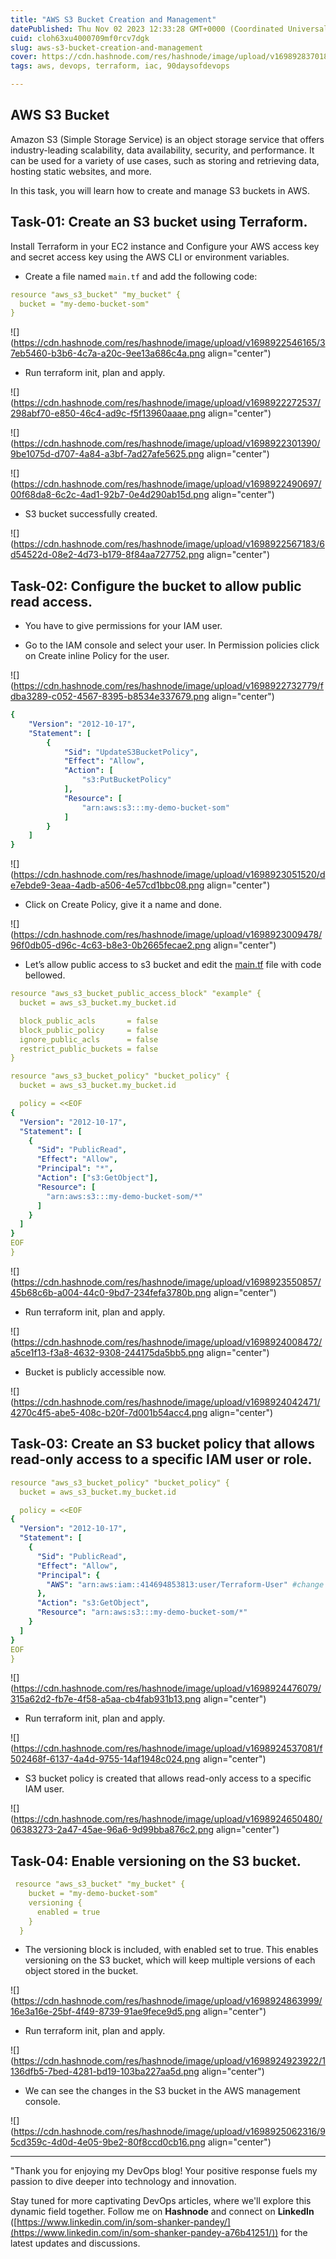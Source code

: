 ```yaml
---
title: "AWS S3 Bucket Creation and Management"
datePublished: Thu Nov 02 2023 12:33:28 GMT+0000 (Coordinated Universal Time)
cuid: cloh63xu4000709mf0rcv7dgk
slug: aws-s3-bucket-creation-and-management
cover: https://cdn.hashnode.com/res/hashnode/image/upload/v1698928370188/9b2b440e-60f4-48e7-9fb6-8b816e074f5b.png
tags: aws, devops, terraform, iac, 90daysofdevops

---
```


## AWS S3 Bucket

Amazon S3 (Simple Storage Service) is an object storage service that offers industry-leading scalability, data availability, security, and performance. It can be used for a variety of use cases, such as storing and retrieving data, hosting static websites, and more.

In this task, you will learn how to create and manage S3 buckets in AWS.

## Task-01: Create an S3 bucket using Terraform.

Install Terraform in your EC2 instance and Configure your AWS access key and secret access key using the AWS CLI or environment variables.

* Create a file named `main.tf` and add the following code:
    

```yaml
resource "aws_s3_bucket" "my_bucket" {
  bucket = "my-demo-bucket-som"
}
```

![](https://cdn.hashnode.com/res/hashnode/image/upload/v1698922546165/37eb5460-b3b6-4c7a-a20c-9ee13a686c4a.png align="center")

* Run terraform init, plan and apply.
    

![](https://cdn.hashnode.com/res/hashnode/image/upload/v1698922272537/298abf70-e850-46c4-ad9c-f5f13960aaae.png align="center")

![](https://cdn.hashnode.com/res/hashnode/image/upload/v1698922301390/9be1075d-d707-4a84-a3bf-7ad27afe5625.png align="center")

![](https://cdn.hashnode.com/res/hashnode/image/upload/v1698922490697/00f68da8-6c2c-4ad1-92b7-0e4d290ab15d.png align="center")

* S3 bucket successfully created.
    

![](https://cdn.hashnode.com/res/hashnode/image/upload/v1698922567183/6d54522d-08e2-4d73-b179-8f84aa727752.png align="center")

## Task-02: Configure the bucket to allow public read access.

* You have to give permissions for your IAM user.
    
* Go to the IAM console and select your user. In Permission policies click on Create inline Policy for the user.
    

![](https://cdn.hashnode.com/res/hashnode/image/upload/v1698922732779/fdba3289-c052-4567-8395-b8534e337679.png align="center")

```yaml
{
    "Version": "2012-10-17",
    "Statement": [
        {
            "Sid": "UpdateS3BucketPolicy",
            "Effect": "Allow",
            "Action": [
                "s3:PutBucketPolicy"
            ],
            "Resource": [
                "arn:aws:s3:::my-demo-bucket-som"
            ]
        }
    ]
}
```

![](https://cdn.hashnode.com/res/hashnode/image/upload/v1698923051520/de7ebde9-3eaa-4adb-a506-4e57cd1bbc08.png align="center")

* Click on Create Policy, give it a name and done.
    

![](https://cdn.hashnode.com/res/hashnode/image/upload/v1698923009478/96f0db05-d96c-4c63-b8e3-0b2665fecae2.png align="center")

* Let’s allow public access to s3 bucket and edit the [main.tf](http://main.tf) file with code bellowed.
    

```yaml
resource "aws_s3_bucket_public_access_block" "example" {
  bucket = aws_s3_bucket.my_bucket.id

  block_public_acls       = false
  block_public_policy     = false
  ignore_public_acls      = false
  restrict_public_buckets = false
}

resource "aws_s3_bucket_policy" "bucket_policy" {
  bucket = aws_s3_bucket.my_bucket.id

  policy = <<EOF
{
  "Version": "2012-10-17",
  "Statement": [
    {
      "Sid": "PublicRead",
      "Effect": "Allow",
      "Principal": "*",
      "Action": ["s3:GetObject"],
      "Resource": [
        "arn:aws:s3:::my-demo-bucket-som/*"
      ]
    }
  ]
}
EOF
}
```

![](https://cdn.hashnode.com/res/hashnode/image/upload/v1698923550857/45b68c6b-a004-44c0-9bd7-234fefa3780b.png align="center")

* Run terraform init, plan and apply.
    

![](https://cdn.hashnode.com/res/hashnode/image/upload/v1698924008472/a5ce1f13-f3a8-4632-9308-244175da5bb5.png align="center")

* Bucket is publicly accessible now.
    

![](https://cdn.hashnode.com/res/hashnode/image/upload/v1698924042471/4270c4f5-abe5-408c-b20f-7d001b54acc4.png align="center")

## Task-03: Create an S3 bucket policy that allows read-only access to a specific IAM user or role.

```yaml
resource "aws_s3_bucket_policy" "bucket_policy" {
  bucket = aws_s3_bucket.my_bucket.id

  policy = <<EOF
{
  "Version": "2012-10-17",
  "Statement": [
    {
      "Sid": "PublicRead",
      "Effect": "Allow",
      "Principal": {
        "AWS": "arn:aws:iam::414694853813:user/Terraform-User" #change access "*" to specific IAM user
      },
      "Action": "s3:GetObject",
      "Resource": "arn:aws:s3:::my-demo-bucket-som/*"
    }
  ]
}
EOF
}
```

![](https://cdn.hashnode.com/res/hashnode/image/upload/v1698924476079/315a62d2-fb7e-4f58-a5aa-cb4fab931b13.png align="center")

* Run terraform init, plan and apply.
    

![](https://cdn.hashnode.com/res/hashnode/image/upload/v1698924537081/f502468f-6137-4a4d-9755-14af1948c024.png align="center")

* S3 bucket policy is created that allows read-only access to a specific IAM user.
    

![](https://cdn.hashnode.com/res/hashnode/image/upload/v1698924650480/06383273-2a47-45ae-96a6-9d99bba876c2.png align="center")

## Task-04: Enable versioning on the S3 bucket.

```yaml
 resource "aws_s3_bucket" "my_bucket" {
    bucket = "my-demo-bucket-som"
    versioning {
      enabled = true
    }
  }
```

* The versioning block is included, with enabled set to true. This enables versioning on the S3 bucket, which will keep multiple versions of each object stored in the bucket.
    

![](https://cdn.hashnode.com/res/hashnode/image/upload/v1698924863999/16e3a16e-25bf-4f49-8739-91ae9fece9d5.png align="center")

* Run terraform init, plan and apply.
    

![](https://cdn.hashnode.com/res/hashnode/image/upload/v1698924923922/1136dfb5-7bed-4281-bd19-103ba227aa5d.png align="center")

* We can see the changes in the S3 bucket in the AWS management console.
    

![](https://cdn.hashnode.com/res/hashnode/image/upload/v1698925062316/95cd359c-4d0d-4e05-9be2-80f8ccd0cb16.png align="center")

---

"Thank you for enjoying my DevOps blog! Your positive response fuels my passion to dive deeper into technology and innovation.

Stay tuned for more captivating DevOps articles, where we'll explore this dynamic field together. Follow me on **Hashnode** and connect on **LinkedIn** ([https://www.linkedin.com/in/som-shanker-pandey/](https://www.linkedin.com/in/som-shanker-pandey-a76b41251/)) for the latest updates and discussions.